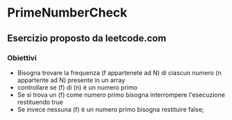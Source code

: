 # PrimeNumberCheck

## Esercizio proposto da leetcode.com

### Obiettivi
     
- Bisogna trovare la frequenza (f appartenete ad N) di ciascun numero (n appartente ad N) presente in un array
- controllare se (f) di (n) è un numero primo
- Se si trova un (f) come numero primo  bisogna interrompere l'esecuzione restituendo true
- Se invece nessuna (f) è un numero primo bisogna restituire false;
         
